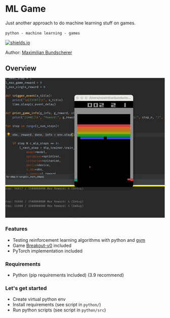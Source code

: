 # ML Game

Just another approach to do machine learning stuff on games.

``python - machine learning - games``

[![shields.io](https://img.shields.io/badge/license-Apache2-blue.svg)](http://www.apache.org/licenses/LICENSE-2.0.txt)

Author: [Maximilian Bundscherer](https://bundscherer-online.de)

## Overview

![](./doc-img/sample.gif)

### Features

- Testing reinforcement learning algorithms with python and [gym](https://gym.openai.com/)
- Game [Breakout-v0](https://gym.openai.com/envs/Breakout-v0/) included
- PyTorch implementation included

### Requirements

- Python (pip requirements included) (3.9 recommend)

### Let's get started

- Create virtual python env
- Install requirements (see script in ``python/``)
- Run python scripts (see script in ``python/src``)
